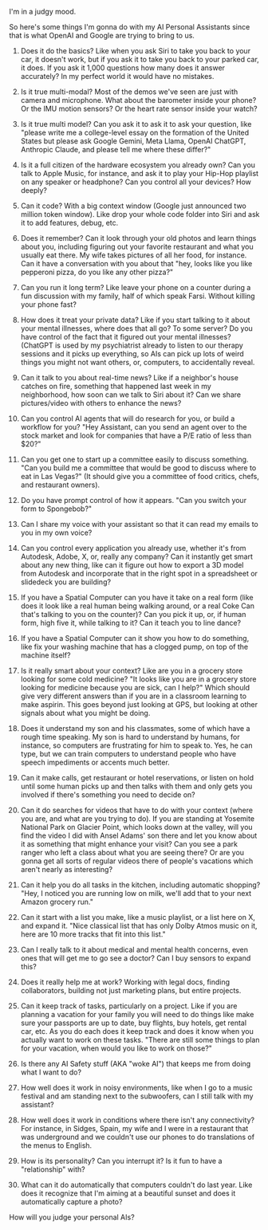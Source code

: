 I'm in a judgy mood. 

So here's some things I'm gonna do with my AI Personal Assistants since that is what OpenAI and Google are trying to bring to us. 

1. Does it do the basics? Like when you ask Siri to take you back to your car, it doesn't work, but if you ask it to take you back to your parked car, it does. If you ask it 1,000 questions how many does it answer accurately? In my perfect world it would have no mistakes. 

2. Is it true multi-modal? Most of the demos we've seen are just with camera and microphone. What about the barometer inside your phone? Or the IMU motion sensors? Or the heart rate sensor inside your watch?

3. Is it true multi model? Can you ask it to ask it to ask your question, like "please write me a college-level essay on the formation of the United States but please ask Google Gemini, Meta Llama, OpenAI ChatGPT, Anthropic Claude, and please tell me where these differ?"

4. Is it a full citizen of the hardware ecosystem you already own? Can you talk to Apple Music, for instance, and ask it to play your Hip-Hop playlist on any speaker or headphone? Can you control all your devices? How deeply?

5. Can it code? With a big context window (Google just announced two million token window). Like drop your whole code folder into Siri and ask it to add features, debug, etc. 

6. Does it remember? Can it look through your old photos and learn things about you, including figuring out your favorite restaurant and what you usually eat there. My wife takes pictures of all her food, for instance. Can it have a conversation with you about that "hey, looks like you like pepperoni pizza, do you like any other pizza?" 

7. Can you run it long term? Like leave your phone on a counter during a fun discussion with my family, half of which speak Farsi. Without killing your phone fast? 

8. How does it treat your private data? Like if you start talking to it about your mental illnesses, where does that all go? To some server? Do you have control of the fact that it figured out your mental illnesses? (ChatGPT is used by my psychiatrist already to listen to our therapy sessions and it picks up everything, so AIs can pick up lots of weird things you might not want others, or, computers, to accidentally reveal. 

9. Can it talk to you about real-time news? Like if a neighbor's house catches on fire, something that happened last week in my neighborhood, how soon can we talk to Siri about it? Can we share pictures/video with others to enhance the news? 

10. Can you control AI agents that will do research for you, or build a workflow for you? "Hey Assistant, can you send an agent over to the stock market and look for companies that have a P/E ratio of less than $20?" 

11. Can you get one to start up a committee easily to discuss something. "Can you build me a committee that would be good to discuss where to eat in Las Vegas?" (It should give you a committee of food critics, chefs, and restaurant owners). 

12. Do you have prompt control of how it appears. "Can you switch your form to Spongebob?" 

13. Can I share my voice with your assistant so that it can read my emails to you in my own voice?

14. Can you control every application you already use, whether it's from Autodesk, Adobe, X, or, really any company? Can it instantly get smart about any new thing, like can it figure out how to export a 3D model from Autodesk and incorporate that in the right spot in a spreadsheet or slidedeck you are building? 

15. If you have a Spatial Computer can you have it take on a real form (like does it look like a real human being walking around, or a real Coke Can that's talking to you on the counter)? Can you pick it up, or, if human form, high five it, while talking to it? Can it teach you to line dance?

16. If you have a Spatial Computer can it show you how to do something, like fix your washing machine that has a clogged pump, on top of the machine itself?

17. Is it really smart about your context? Like are you in a grocery store looking for some cold medicine? "It looks like you are in a grocery store looking for medicine because you are sick, can I help?" Which should give very different answers than if you are in a classroom learning to make aspirin. This goes beyond just looking at GPS, but looking at other signals about what you might be doing.

18. Does it understand my son and his classmates, some of which have a rough time speaking. My son is hard to understand by humans, for instance, so computers are frustrating for him to speak to. Yes, he can type, but we can train computers to understand people who have speech impediments or accents much better. 

19. Can it make calls, get restaurant or hotel reservations, or listen on hold until some human picks up and then talks with them and only gets you involved if there's something you need to decide on? 

20. Can it do searches for videos that have to do with your context (where you are, and what are you trying to do). If you are standing at Yosemite National Park on Glacier Point, which looks down at the valley, will you find the video I did with Ansel Adams' son there and let you know about it as something that might enhance your visit? Can you see a park ranger who left a class about what you are seeing there? Or are you gonna get all sorts of regular videos there of people's vacations which aren't nearly as interesting? 

21.  Can it help you do all tasks in the kitchen, including automatic shopping? "Hey, I noticed you are running low on milk, we'll add that to your next Amazon grocery run." 

22. Can it start with a list you make, like a music playlist, or a list here on X, and expand it. "Nice classical list that has only Dolby Atmos music on it, here are 10 more tracks that fit into this list." 

23. Can I really talk to it about medical and mental health concerns, even ones that will get me to go see a doctor? Can I buy sensors to expand this?

24. Does it really help me at work? Working with legal docs, finding collaborators, building not just marketing plans, but entire projects. 

25. Can it keep track of tasks, particularly on a project. Like if you are planning a vacation for your family you will need to do things like make sure your passports are up to date, buy flights, buy hotels, get rental car, etc. As you do each does it keep track and does it know when you actually want to work on these tasks. "There are still some things to plan for your vacation, when would you like to work on those?" 

26. Is there any AI Safety stuff (AKA "woke AI") that keeps me from doing what I want to do? 

27. How well does it work in noisy environments, like when I go to a music festival and am standing next to the subwoofers, can I still talk with my assistant? 

38. How well does it work in conditions where there isn't any connectivity? For instance, in Sidges, Spain, my wife and I were in a restaurant that was underground and we couldn't use our phones to do translations of the menus to English. 

29. How is its personality? Can you interrupt it? Is it fun to have a "relationship" with? 

30. What can it do automatically that computers couldn't do last year. Like does it recognize that I'm aiming at a beautiful sunset and does it automatically capture a photo?

How will you judge your personal AIs?